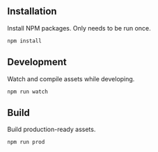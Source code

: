 ## Installation
Install NPM packages. Only needs to be run once.

```
npm install
```

## Development
Watch and compile assets while developing.

```
npm run watch
```

## Build
Build production-ready assets.

```
npm run prod
```